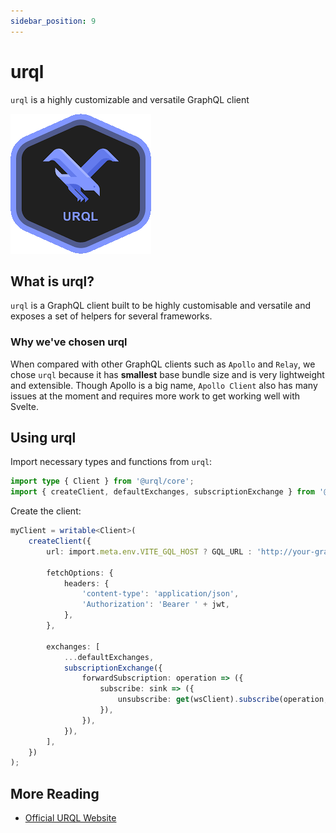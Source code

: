```yaml
---
sidebar_position: 9
---
```


# urql

`urql` is a highly customizable and versatile GraphQL client

![urql Logo](./assets/urql.png)

## What is urql?

`urql` is a GraphQL client built to be highly customisable and versatile and exposes a set of helpers for several frameworks.

### Why we've chosen urql

When compared with other GraphQL clients such as `Apollo` and `Relay`, we chose `urql` because it has **smallest** base
bundle size and is very lightweight and extensible. Though Apollo is a big name, `Apollo Client` also has many issues
at the moment and requires more work to get working well with Svelte.

## Using urql

Import necessary types and functions from `urql`:

```ts
import type { Client } from '@urql/core';
import { createClient, defaultExchanges, subscriptionExchange } from '@urql/core';
```

Create the client:

```ts
myClient = writable<Client>(
    createClient({
        url: import.meta.env.VITE_GQL_HOST ? GQL_URL : 'http://your-graphql-endpoint.com/v1/graphql',

        fetchOptions: {
            headers: {
                'content-type': 'application/json',
                'Authorization': 'Bearer ' + jwt,
            },
        },

        exchanges: [
            ...defaultExchanges,
            subscriptionExchange({
                forwardSubscription: operation => ({
                    subscribe: sink => ({
                        unsubscribe: get(wsClient).subscribe(operation, sink),
                    }),
                }),
            }),
        ],
    })
);
```

## More Reading

-   [Official URQL Website](https://formidable.com/open-source/urql/)
